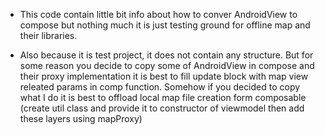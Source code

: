 - This code contain little bit info about how to conver AndroidView to compose but nothing much it is just testing ground for offline map and their libraries.

- Also because it is test project, it does not contain any structure. But for some reason you decide to copy some of AndroidView in compose and their proxy 
implementation it is best to fill update block with map view releated params in comp function. Somehow if you decided to copy what I do it is best to offload
local map file creation form composable (create util class and provide it to constructor of viewmodel then add these layers using mapProxy)
